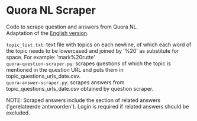 # Quora NL Scraper
Code to scrape question and answers from Quora NL. <br />
Adaptation of the [English version](https://github.com/sdhanendra/quora-scraper).


`topic_list.txt`: text file with topics on each newline, of which each word of the topic needs to be lowercased and joined by '%20' as substitute for space. For example: 'mark%20rutte'<br />
`quora-question-scraper.py`: scrapes questions of which the topic is mentioned in the question URL and puts them in topic_questions_urls_date.csv. <br />
`quora-answer-scraper.py`: scrapes answers from topic_questions_urls_date.csv obtained by question scraper. <br />

NOTE: Scraped answers include the section of related answers ('gerelateerde antwoorden').
Login is required if related answers should be excluded. <br />

